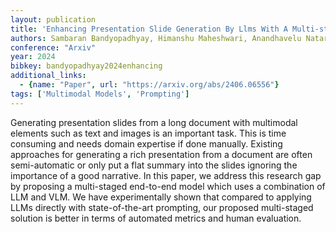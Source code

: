 ```yaml
---
layout: publication
title: 'Enhancing Presentation Slide Generation By Llms With A Multi-staged End-to-end Approach'
authors: Sambaran Bandyopadhyay, Himanshu Maheshwari, Anandhavelu Natarajan, Apoorv Saxena
conference: "Arxiv"
year: 2024
bibkey: bandyopadhyay2024enhancing
additional_links:
  - {name: "Paper", url: "https://arxiv.org/abs/2406.06556"}
tags: ['Multimodal Models', 'Prompting']
---
```

Generating presentation slides from a long document with multimodal elements
such as text and images is an important task. This is time consuming and needs
domain expertise if done manually. Existing approaches for generating a rich
presentation from a document are often semi-automatic or only put a flat
summary into the slides ignoring the importance of a good narrative. In this
paper, we address this research gap by proposing a multi-staged end-to-end
model which uses a combination of LLM and VLM. We have experimentally shown
that compared to applying LLMs directly with state-of-the-art prompting, our
proposed multi-staged solution is better in terms of automated metrics and
human evaluation.
